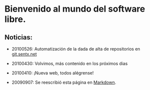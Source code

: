 # Bienvenido al mundo del software libre.

## Noticias:

* 20100526: Automatización de la dada de alta de repositorios en 
	[git.sentx.net][git]
* 20100430: Volvimos, más contenido en los próximos dias
* 20100410: ¡Nueva web, todos alégrense!
* 20090907: Se reescribió esta página en [Markdown][].

  [git]: http://git.sentx.net/
  [Markdown]: http://daringfireball.net/projects/markdown/

